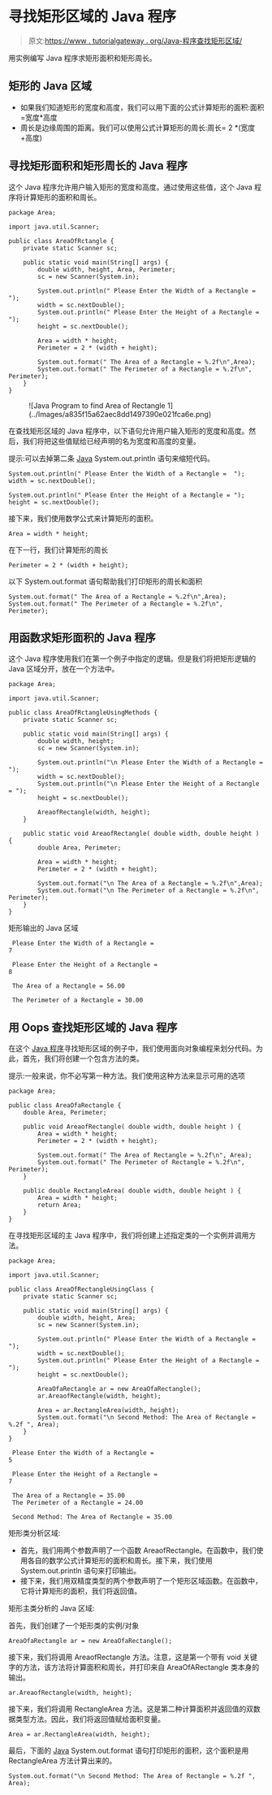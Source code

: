 # 寻找矩形区域的 Java 程序

> 原文:[https://www . tutorialgateway . org/Java-程序查找矩形区域/](https://www.tutorialgateway.org/java-program-to-find-area-of-rectangle/)

用实例编写 Java 程序求矩形面积和矩形周长。

## 矩形的 Java 区域

*   如果我们知道矩形的宽度和高度，我们可以用下面的公式计算矩形的面积:面积=宽度*高度
*   周长是边缘周围的距离。我们可以使用公式计算矩形的周长:周长= 2 *(宽度+高度)

## 寻找矩形面积和矩形周长的 Java 程序

这个 Java 程序允许用户输入矩形的宽度和高度。通过使用这些值，这个 Java 程序将计算矩形的面积和周长。

```
package Area;

import java.util.Scanner;

public class AreaOfRctangle {
	private static Scanner sc;

	public static void main(String[] args) {
		double width, height, Area, Perimeter; 
		sc = new Scanner(System.in);

		System.out.println(" Please Enter the Width of a Rectangle =  ");
		width = sc.nextDouble();
		System.out.println(" Please Enter the Height of a Rectangle = ");
		height = sc.nextDouble();

		Area = width * height;
		Perimeter = 2 * (width + height);

		System.out.format(" The Area of a Rectangle = %.2f\n",Area);
		System.out.format(" The Perimeter of a Rectangle = %.2f\n", Perimeter);
	}
}
```

<figure class="wp-block-image">![Java Program to find Area of Rectangle 1](../Images/a835f15a62aec8dd1497390e021fca6e.png)</figure>

在查找矩形区域的 Java 程序中，以下语句允许用户输入矩形的宽度和高度。然后，我们将把这些值赋给已经声明的名为宽度和高度的变量。

提示:可以去掉第二条 [Java](https://www.tutorialgateway.org/java-tutorial/) System.out.println 语句来缩短代码。

```
System.out.println(" Please Enter the Width of a Rectangle =  ");
width = sc.nextDouble();

System.out.println(" Please Enter the Height of a Rectangle = ");
height = sc.nextDouble();
```

接下来，我们使用数学公式来计算矩形的面积。

```
Area = width * height;
```

在下一行，我们计算矩形的周长

```
Perimeter = 2 * (width + height);
```

以下 System.out.format 语句帮助我们打印矩形的周长和面积

```
System.out.format(" The Area of a Rectangle = %.2f\n",Area);
System.out.format(" The Perimeter of a Rectangle = %.2f\n", Perimeter);
```

## 用函数求矩形面积的 Java 程序

这个 Java 程序使用我们在第一个例子中指定的逻辑。但是我们将把矩形逻辑的 Java 区域分开，放在一个方法中。

```
package Area;

import java.util.Scanner;

public class AreaOfRctangleUsingMethods {
	private static Scanner sc;

	public static void main(String[] args) {
		double width, height; 
		sc = new Scanner(System.in);

		System.out.println("\n Please Enter the Width of a Rectangle =  ");
		width = sc.nextDouble();
		System.out.println("\n Please Enter the Height of a Rectangle = ");
		height = sc.nextDouble();

		AreaofRectangle(width, height);
	}

	public static void AreaofRectangle( double width, double height ) {
		double Area, Perimeter; 

		Area = width * height;
		Perimeter = 2 * (width + height);

		System.out.format("\n The Area of a Rectangle = %.2f\n",Area);
		System.out.format("\n The Perimeter of a Rectangle = %.2f\n", Perimeter);
	}
}
```

矩形输出的 Java 区域

```
 Please Enter the Width of a Rectangle =  
7

 Please Enter the Height of a Rectangle = 
8

 The Area of a Rectangle = 56.00

 The Perimeter of a Rectangle = 30.00
```

## 用 Oops 查找矩形区域的 Java 程序

在这个 [Java 程序](https://www.tutorialgateway.org/learn-java-programs/)寻找矩形区域的例子中，我们使用面向对象编程来划分代码。为此，首先，我们将创建一个包含方法的类。

提示:一般来说，你不必写第一种方法。我们使用这种方法来显示可用的选项

```
package Area;

public class AreaOfaRectangle {
	double Area, Perimeter; 

	public void AreaofRectangle( double width, double height ) {
		Area = width * height;
		Perimeter = 2 * (width + height);

		System.out.format(" The Area of Rectangle = %.2f\n", Area);
		System.out.format(" The Perimeter of Rectangle = %.2f\n", Perimeter);
	}

	public double RectangleArea( double width, double height ) {
		Area = width * height;
		return Area;
	}
}
```

在寻找矩形区域的主 Java 程序中，我们将创建上述指定类的一个实例并调用方法。

```
package Area;

import java.util.Scanner;

public class AreaOfRectangleUsingClass {
	private static Scanner sc;

	public static void main(String[] args) {
		double width, height, Area; 
		sc = new Scanner(System.in);

		System.out.println(" Please Enter the Width of a Rectangle =  ");
		width = sc.nextDouble();
		System.out.println(" Please Enter the Height of a Rectangle = ");
		height = sc.nextDouble();

		AreaOfaRectangle ar = new AreaOfaRectangle();
		ar.AreaofRectangle(width, height);

		Area = ar.RectangleArea(width, height);
		System.out.format("\n Second Method: The Area of Rectangle = %.2f ", Area);
	}
}
```

```
 Please Enter the Width of a Rectangle =  
5

 Please Enter the Height of a Rectangle = 
7

 The Area of a Rectangle = 35.00
 The Perimeter of a Rectangle = 24.00

 Second Method: The Area of Rectangle = 35.00
```

矩形类分析区域:

*   首先，我们用两个参数声明了一个函数 AreaofRectangle。在函数中，我们使用各自的数学公式计算矩形的面积和周长。接下来，我们使用 System.out.println 语句来打印输出。
*   接下来，我们用双精度类型的两个参数声明了一个矩形区域函数。在函数中，它将计算矩形的面积，我们将返回值。

矩形主类分析的 Java 区域:

首先，我们创建了一个矩形类的实例/对象

```
AreaOfaRectangle ar = new AreaOfaRectangle();
```

接下来，我们将调用 AreaofRectangle 方法。注意，这是第一个带有 void 关键字的方法，该方法将计算面积和周长，并打印来自 AreaOfARectangle 类本身的输出。

```
ar.AreaofRectangle(width, height);
```

接下来，我们将调用 RectangleArea 方法。这是第二种计算面积并返回值的双数据类型方法。因此，我们将返回值赋给面积变量。

```
Area = ar.RectangleArea(width, height);
```

最后，下面的 [Java](https://www.tutorialgateway.org/java-tutorial/) System.out.format 语句打印矩形的面积，这个面积是用 RectangleArea 方法计算出来的。

```
System.out.format("\n Second Method: The Area of Rectangle = %.2f ", Area);
```